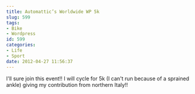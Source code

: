 ```yaml
---
title: Automattic’s Worldwide WP 5k
slug: 599
tags:
- Bike
- Wordpress
id: 599
categories:
- Life
- Sport
date: 2012-04-27 11:56:37
---
```


I'll sure join this event!!
I will cycle for 5k (I can't run because of a sprained ankle) giving my contribution from northern Italy!!
